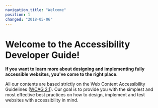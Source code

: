 ```yaml
---
navigation_title: "Welcome"
position: 1
changed: "2018-05-06"
---
```


# Welcome to the Accessibility Developer Guide!

**If you want to learn more about designing and implementing fully accessible websites, you've come to the right place.**

All our contents are based strictly on the Web Content Accessibility Guidelines ([WCAG 2.1](https://www.w3.org/TR/WCAG21/)). Our goal is to provide you with the simplest and most effective best practices on how to design, implement and test websites with accessibility in mind.
